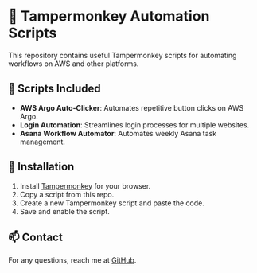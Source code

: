 # 🚀 Tampermonkey Automation Scripts  
This repository contains useful Tampermonkey scripts for automating workflows on AWS and other platforms.  

## 📜 Scripts Included  
- **AWS Argo Auto-Clicker**: Automates repetitive button clicks on AWS Argo.  
- **Login Automation**: Streamlines login processes for multiple websites.  
- **Asana Workflow Automator**: Automates weekly Asana task management.  

## 🔧 Installation  
1. Install [Tampermonkey](https://www.tampermonkey.net/) for your browser.  
2. Copy a script from this repo.  
3. Create a new Tampermonkey script and paste the code.  
4. Save and enable the script.  

## 📫 Contact  
For any questions, reach me at [GitHub](https://github.com/RobsoMac).  

